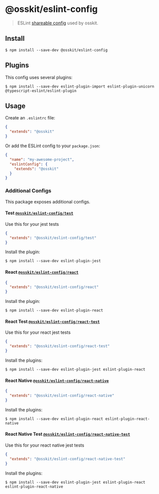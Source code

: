 # @osskit/eslint-config

> ESLint [shareable config](http://eslint.org/docs/developer-guide/shareable-configs.html) used by osskit.

## Install

```
$ npm install --save-dev @osskit/eslint-config
```

## Plugins

This config uses several plugins:

```
$ npm install --save-dev eslint-plugin-import eslint-plugin-unicorn @typescript-eslint/eslint-plugin
```

## Usage

Create an `.eslintrc` file:

```json
{
  "extends": "@osskit"
}
```

Or add the ESLint config to your `package.json`:

```json
{
  "name": "my-awesome-project",
  "eslintConfig": {
    "extends": "@osskit"
  }
}
```

### Additional Configs

This package exposes additional configs.

#### Test [`@osskit/eslint-config/test`](test.json)

Use this for your jest tests

```json
{
  "extends": "@osskit/eslint-config/test"
}
```

Install the plugin:

```
$ npm install --save-dev eslint-plugin-jest
```

#### React [`@osskit/eslint-config/react`](react.json)

```json
{
  "extends": "@osskit/eslint-config/react"
}
```

Install the plugin:

```
$ npm install --save-dev eslint-plugin-react
```

#### React Test [`@osskit/eslint-config/react-test`](react-test.json)

Use this for your react jest tests

```json
{
  "extends": "@osskit/eslint-config/react-test"
}
```

Install the plugins:

```
$ npm install --save-dev eslint-plugin-jest eslint-plugin-react
```

#### React Native [`@osskit/eslint-config/react-native`](react-native.json)

```json
{
  "extends": "@osskit/eslint-config/react-native"
}
```

Install the plugins:

```
$ npm install --save-dev eslint-plugin-react eslint-plugin-react-native
```

#### React Native Test [`@osskit/eslint-config/react-native-test`](react-native-test.json)

Use this for your react native jest tests

```json
{
  "extends": "@osskit/eslint-config/react-native-test"
}
```

Install the plugins:

```
$ npm install --save-dev eslint-plugin-jest eslint-plugin-react eslint-plugin-react-native
```